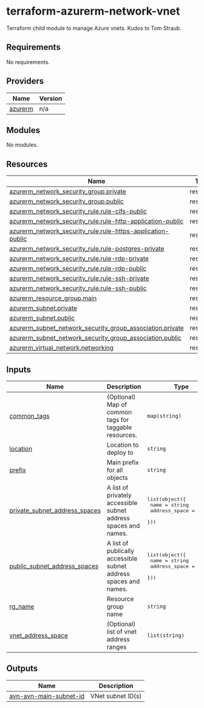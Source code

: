 # terraform-azurerm-network-vnet
Terraform child module to manage Azure vnets.
Kudos to Tom Straub.

<!-- BEGIN_TF_DOCS -->
## Requirements

No requirements.

## Providers

| Name | Version |
|------|---------|
| <a name="provider_azurerm"></a> [azurerm](#provider\_azurerm) | n/a |

## Modules

No modules.

## Resources

| Name | Type |
|------|------|
| [azurerm_network_security_group.private](https://registry.terraform.io/providers/hashicorp/azurerm/latest/docs/resources/network_security_group) | resource |
| [azurerm_network_security_group.public](https://registry.terraform.io/providers/hashicorp/azurerm/latest/docs/resources/network_security_group) | resource |
| [azurerm_network_security_rule.rule-cifs-public](https://registry.terraform.io/providers/hashicorp/azurerm/latest/docs/resources/network_security_rule) | resource |
| [azurerm_network_security_rule.rule-http-application-public](https://registry.terraform.io/providers/hashicorp/azurerm/latest/docs/resources/network_security_rule) | resource |
| [azurerm_network_security_rule.rule-https-application-public](https://registry.terraform.io/providers/hashicorp/azurerm/latest/docs/resources/network_security_rule) | resource |
| [azurerm_network_security_rule.rule-postgres-private](https://registry.terraform.io/providers/hashicorp/azurerm/latest/docs/resources/network_security_rule) | resource |
| [azurerm_network_security_rule.rule-rdp-private](https://registry.terraform.io/providers/hashicorp/azurerm/latest/docs/resources/network_security_rule) | resource |
| [azurerm_network_security_rule.rule-rdp-public](https://registry.terraform.io/providers/hashicorp/azurerm/latest/docs/resources/network_security_rule) | resource |
| [azurerm_network_security_rule.rule-ssh-private](https://registry.terraform.io/providers/hashicorp/azurerm/latest/docs/resources/network_security_rule) | resource |
| [azurerm_network_security_rule.rule-ssh-public](https://registry.terraform.io/providers/hashicorp/azurerm/latest/docs/resources/network_security_rule) | resource |
| [azurerm_resource_group.main](https://registry.terraform.io/providers/hashicorp/azurerm/latest/docs/resources/resource_group) | resource |
| [azurerm_subnet.private](https://registry.terraform.io/providers/hashicorp/azurerm/latest/docs/resources/subnet) | resource |
| [azurerm_subnet.public](https://registry.terraform.io/providers/hashicorp/azurerm/latest/docs/resources/subnet) | resource |
| [azurerm_subnet_network_security_group_association.private](https://registry.terraform.io/providers/hashicorp/azurerm/latest/docs/resources/subnet_network_security_group_association) | resource |
| [azurerm_subnet_network_security_group_association.public](https://registry.terraform.io/providers/hashicorp/azurerm/latest/docs/resources/subnet_network_security_group_association) | resource |
| [azurerm_virtual_network.networking](https://registry.terraform.io/providers/hashicorp/azurerm/latest/docs/resources/virtual_network) | resource |

## Inputs

| Name | Description | Type | Default | Required |
|------|-------------|------|---------|:--------:|
| <a name="input_common_tags"></a> [common\_tags](#input\_common\_tags) | (Optional) Map of common tags for taggable resources. | `map(string)` | `{}` | no |
| <a name="input_location"></a> [location](#input\_location) | Location to deploy to | `string` | `"West Europe"` | no |
| <a name="input_prefix"></a> [prefix](#input\_prefix) | Main prefix for all objects | `string` | n/a | yes |
| <a name="input_private_subnet_address_spaces"></a> [private\_subnet\_address\_spaces](#input\_private\_subnet\_address\_spaces) | A list of privately accessible subnet address spaces and names. | <pre>list(object({<br>    name          = string<br>    address_space = string<br>  }))</pre> | n/a | yes |
| <a name="input_public_subnet_address_spaces"></a> [public\_subnet\_address\_spaces](#input\_public\_subnet\_address\_spaces) | A list of publically accessible subnet address spaces and names. | <pre>list(object({<br>    name          = string<br>    address_space = string<br>  }))</pre> | n/a | yes |
| <a name="input_rg_name"></a> [rg\_name](#input\_rg\_name) | Resource group name | `string` | n/a | yes |
| <a name="input_vnet_address_space"></a> [vnet\_address\_space](#input\_vnet\_address\_space) | (Optional) list of vnet address ranges | `list(string)` | <pre>[<br>  "10.0.0.0/16"<br>]</pre> | no |

## Outputs

| Name | Description |
|------|-------------|
| <a name="output_avn-avn-main-subnet-id"></a> [avn-avn-main-subnet-id](#output\_avn-avn-main-subnet-id) | VNet subnet ID(s) |
<!-- END_TF_DOCS -->
